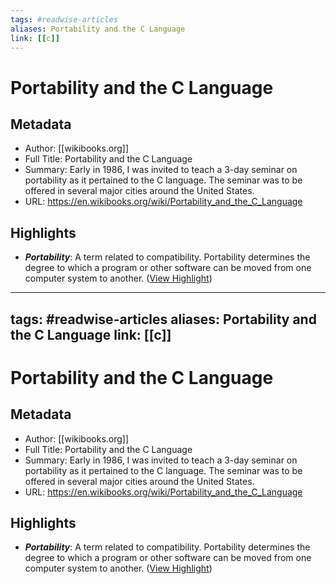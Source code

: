 ```yaml
---
tags: #readwise-articles
aliases: Portability and the C Language
link: [[c]]
---
```

# Portability and the C Language

## Metadata
- Author: [[wikibooks.org]]
- Full Title: Portability and the C Language
- Summary: Early in 1986, I was invited to teach a 3-day seminar on portability as it pertained to the C language. The seminar was to be offered in several major cities around the United States.
- URL: https://en.wikibooks.org/wiki/Portability_and_the_C_Language

## Highlights
- ***Portability***: A term related to compatibility. Portability determines the degree to which a program or other software can be moved from one computer system to another. ([View Highlight](https://read.readwise.io/read/01hbmrhdmt4ns8gb1drykh2cat))
---
tags: #readwise-articles
aliases: Portability and the C Language
link: [[c]]
---
# Portability and the C Language

## Metadata
- Author: [[wikibooks.org]]
- Full Title: Portability and the C Language
- Summary: Early in 1986, I was invited to teach a 3-day seminar on portability as it pertained to the C language. The seminar was to be offered in several major cities around the United States.
- URL: https://en.wikibooks.org/wiki/Portability_and_the_C_Language

## Highlights
- ***Portability***: A term related to compatibility. Portability determines the degree to which a program or other software can be moved from one computer system to another. ([View Highlight](https://read.readwise.io/read/01hbmrhdmt4ns8gb1drykh2cat))
